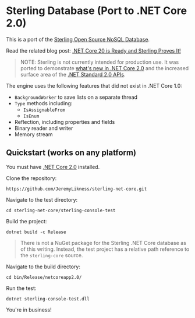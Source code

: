 # Sterling Database (Port to .NET Core 2.0)

This is a port of the [Sterling Open Source NoSQL Database](https://github.com/jeremylikness/sterlingnosql).

Read the related blog post: [.NET Core 20 is Ready and Sterling Proves It!](https://blog.jeremylikness.com/https-blog-jeremylikness-com-net-core-2-0-is-ready-and-sterling-proves-it-41350afd18a9)

> NOTE: Sterling is not currently intended for production use. It was ported to demonstrate [what's new in .NET Core 2.0](https://docs.microsoft.com/dotnet/core/whats-new/) and the increased surface area of the [.NET Standard 2.0 APIs](https://github.com/dotnet/standard/blob/master/docs/versions/netstandard2.0.md). 

The engine uses the following features that did not exist in .NET Core 1.0:

* `BackgroundWorker` to save lists on a separate thread
* `Type` methods including:
  * `IsAssignableFrom`
  * `IsEnum`
* Reflection, including properties and fields
* Binary reader and writer
* Memory stream

## Quickstart (works on any platform)

You must have [.NET Core 2.0](https://github.com/dotnet/core/blob/master/release-notes/download-archive.md) installed.

Clone the repository:

`https://github.com/JeremyLikness/sterling-net-core.git`

Navigate to the test directory:

`cd sterling-net-core/sterling-console-test`

Build the project:

`dotnet build -c Release`

> There is not a NuGet package for the Sterling .NET Core database as of this writing. Instead, the test project has a relative path reference to the `sterling-core` source.

Navigate to the build directory:

`cd bin/Release/netcoreapp2.0/`

Run the test:

`dotnet sterling-console-test.dll`

You're in business!
